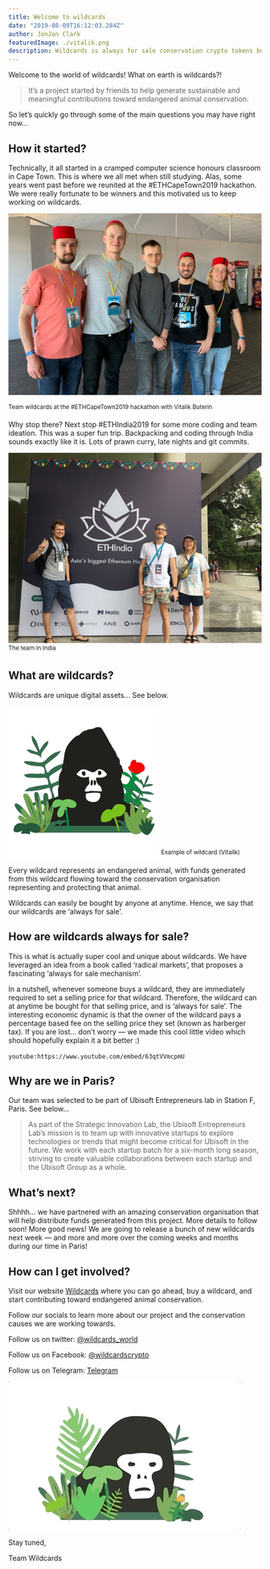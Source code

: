 ```yaml
---
title: Welcome to wildcards
date: "2019-08-09T16:12:03.284Z"
author: JonJon Clark
featuredImage: ./vitalik.png
description: Wildcards is always for sale conservation crypto tokens built on Ethereum. 
---
```


Welcome to the world of wildcards! What on earth is wildcards?!

> It’s a project started by friends to help generate sustainable and meaningful contributions toward endangered animal conservation.

So let’s quickly go through some of the main questions you may have right now…

## How it started?

Technically, it all started in a cramped computer science honours classroom in Cape Town. This is where we all met when still studying. Alas, some years went past before we reunited at the #ETHCapeTown2019 hackathon. We were really fortunate to be winners and this motivated us to keep working on wildcards.

![EthCapeTown with Vitalik Buterin](./vitalik.jpeg "Team wildcards at the #ETHCapeTown2019 hackathon with Vitalik Buterin")

<sup>Team wildcards at the #ETHCapeTown2019 hackathon with Vitalik Buterin</sup>

Why stop there? Next stop #ETHIndia2019 for some more coding and team ideation. This was a super fun trip. Backpacking and coding through India sounds exactly like it is. Lots of prawn curry, late nights and git commits.

![EthIndia](./ethindia.jpeg "Team wildcards at the #ETHIndia2019 hackathon")
<sup>The team in India</sup>

## What are wildcards?
Wildcards are unique digital assets… See below.

![Vitalik](./vitalik.png "Vitalik Wildcard")
<sup>Example of wildcard (Vitalik)</sup>

Every wildcard represents an endangered animal, with funds generated from this wildcard flowing toward the conservation organisation representing and protecting that animal.

Wildcards can easily be bought by anyone at anytime. Hence, we say that our wildcards are ‘always for sale’.

## How are wildcards always for sale?

This is what is actually super cool and unique about wildcards. We have leveraged an idea from a book called ‘radical markets’, that proposes a fascinating ‘always for sale mechanism’.

In a nutshell, whenever someone buys a wildcard, they are immediately required to set a selling price for that wildcard. Therefore, the wildcard can at anytime be bought for that selling price, and is ‘always for sale’. The interesting economic dynamic is that the owner of the wildcard pays a percentage based fee on the selling price they set (known as harberger tax).
If you are lost… don’t worry — we made this cool little video which should hopefully explain it a bit better :)

`youtube:https://www.youtube.com/embed/63qtVVmcpmU`

## Why are we in Paris?

Our team was selected to be part of Ubisoft Entrepreneurs lab in Station F, Paris. See below…

>As part of the Strategic Innovation Lab, the Ubisoft Entrepreneurs Lab’s mission is to team up with innovative startups to explore technologies or trends that might become critical for Ubisoft in the future. We work with each startup batch for a six-month long season, striving to create valuable collaborations between each startup and the Ubisoft Group as a whole.

## What’s next?

Shhhh… we have partnered with an amazing conservation organisation that will help distribute funds generated from this project. More details to follow soon!
More good news! We are going to release a bunch of new wildcards next week — and more and more over the coming weeks and months during our time in Paris!

## How can I get involved?

Visit our website [Wildcards](https://wildcards.world) where you can go ahead, buy a wildcard, and start contributing toward endangered animal conservation.

Follow our socials to learn more about our project and the conservation causes we are working towards.

Follow us on twitter: [@wildcards_world](https://twitter.com/wildcards_world)

Follow us on Facebook: [@wildcardscrypto](https://www.facebook.com/wildcardscrypto)

Follow us on Telegram: [Telegram](https://t.me/wildcardsworld)

![thuglife](./thuggorilla.gif "Thuglife harberger tax")

Stay tuned,

Team Wildcards